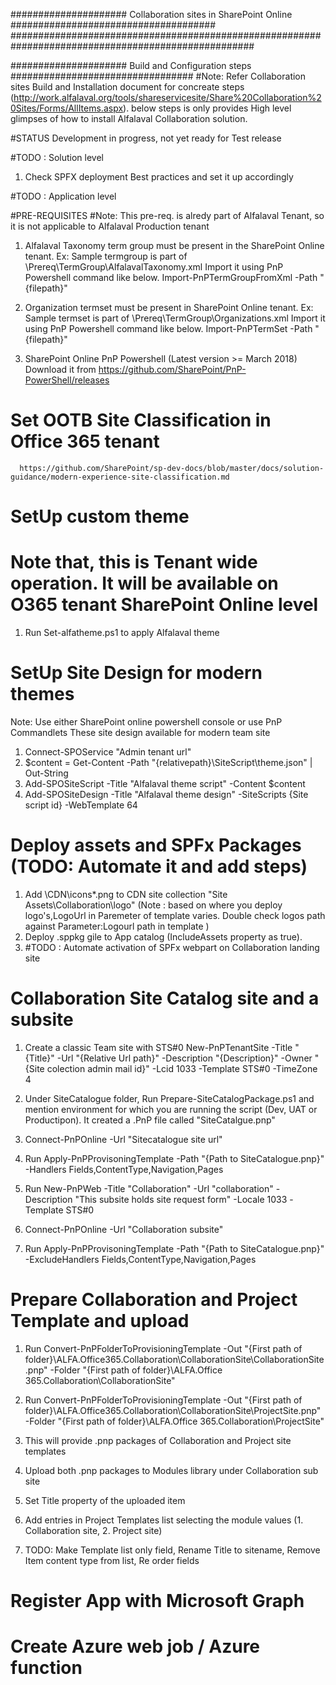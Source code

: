 ##################### Collaboration sites in SharePoint Online #####################################
####################################################################################################

##################### Build and Configuration steps #################################
#Note: 
Refer Collaboration sites Build and Installation document for concreate steps (http://work.alfalaval.org/tools/shareservicesite/Share%20Collaboration%20Sites/Forms/AllItems.aspx). 
below steps is only provides High level glimpses of how to install Alfalaval Collaboration solution.

#STATUS
Development in progress, not yet ready for Test release

#TODO  : Solution level
1. Check SPFX deployment Best practices and set it up accordingly

#TODO : Application level

#PRE-REQUISITES 
#Note: This pre-req. is alredy part of Alfalaval Tenant, so it is not applicable to Alfalaval Production tenant
1. Alfalaval Taxonomy term group must be present in the SharePoint Online tenant.
   Ex: Sample termgroup is part of \Prereq\TermGroup\AlfalavalTaxonomy.xml
   Import it using PnP Powershell command like below.
   Import-PnPTermGroupFromXml -Path "{filepath}"

2. Organization termset must be present in SharePoint Online tenant.
   Ex: Sample termset is part of \Prereq\TermGroup\Organizations.xml
   Import it using PnP Powershell command like below.
   Import-PnPTermSet -Path "{filepath}"

3. SharePoint Online PnP Powershell (Latest version >= March 2018)
   Download it from https://github.com/SharePoint/PnP-PowerShell/releases


# Set OOTB Site Classification in Office 365 tenant
      https://github.com/SharePoint/sp-dev-docs/blob/master/docs/solution-guidance/modern-experience-site-classification.md

# SetUp custom theme
# Note that, this is Tenant wide operation. It will be available on O365 tenant SharePoint Online level
1. Run Set-alfatheme.ps1 to apply Alfalaval theme

# SetUp Site Design for modern themes
Note: Use either SharePoint online powershell console or use PnP Commandlets 
      These site design available for modern team site

1. Connect-SPOService "Admin tenant url"
2. $content = Get-Content -Path "{relativepath}\SiteScript\theme.json" | Out-String
3. Add-SPOSiteScript -Title "Alfalaval theme script" -Content $content
4. Add-SPOSiteDesign -Title "Alfalaval theme design" -SiteScripts {Site script id} -WebTemplate 64

# Deploy assets and SPFx Packages (TODO: Automate it and add steps)
1. Add \CDN\icons\*.png to CDN site collection "Site Assets\Collaboration\logo" (Note : based on where you deploy logo's,LogoUrl in Paremeter of template varies. Double check logos path against Parameter:Logourl path in template )
2. Deploy .sppkg gile to App catalog (IncludeAssets property as true).
3. #TODO : Automate activation of SPFx webpart on Collaboration landing site

# Collaboration Site Catalog site and a subsite

1. Create a classic Team site with STS#0
New-PnPTenantSite -Title "{Title}" -Url "{Relative Url path}" -Description "{Description}" -Owner "{Site colection admin mail id}" -Lcid 1033 -Template STS#0 -TimeZone 4

2. Under SiteCatalogue folder, Run Prepare-SiteCatalogPackage.ps1 and mention environment for which you are running the script (Dev, UAT or Productipon). It created a .PnP file called "SiteCatalgue.pnp"

3. Connect-PnPOnline -Url "Sitecatalogue site url"

4. Run Apply-PnPProvisoningTemplate -Path "{Path to SiteCatalogue.pnp}" -Handlers Fields,ContentType,Navigation,Pages

5. Run New-PnPWeb -Title "Collaboration" -Url "collaboration" -Description "This subsite holds site request form" -Locale 1033 -Template STS#0

6. Connect-PnPOnline -Url "Collaboration subsite"

7. Run Apply-PnPProvisoningTemplate -Path "{Path to SiteCatalogue.pnp}" -ExcludeHandlers Fields,ContentType,Navigation,Pages

# Prepare Collaboration and Project Template and upload

1. Run Convert-PnPFolderToProvisioningTemplate -Out "{First path of folder}\ALFA.Office365.Collaboration\CollaborationSite\CollaborationSite.pnp" -Folder "{First path of folder}\ALFA.Office
365.Collaboration\CollaborationSite"

2. Run Convert-PnPFolderToProvisioningTemplate -Out "{First path of folder}\ALFA.Office365.Collaboration\CollaborationSite\ProjectSite.pnp" -Folder "{First path of folder}\ALFA.Office
365.Collaboration\ProjectSite"

3. This will provide .pnp packages of Collaboration and Project site templates

4. Upload both .pnp packages to Modules library under Collaboration sub site

5. Set Title property of the uploaded item

6. Add entries in Project Templates list selecting the module values (1. Collaboration site, 2. Project site)

7. TODO: Make Template list only field, Rename Title to sitename, Remove Item content type from list, Re order fields
# Register App with Microsoft Graph

# Create Azure web job / Azure function



